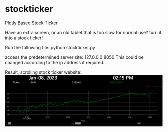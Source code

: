 # stockticker
Plotly Based Stock Ticker

Have an extra screen, or an old tablet that is too slow for normal use? turn it into a stock ticker!

Run the following file:
python stockticker.py

access the predetermined server site: 127.0.0.0:8050
This could be changed according to the ip address if required.

Result, scrolling stock ticker website:
![stock ticker](img/screenshot.png)
